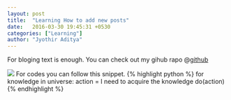 ```yaml
---
layout: post
title:  "Learning How to add new posts"
date:   2016-03-30 19:45:31 +0530
categories: ["Learning"]
author: "Jyothir Aditya"
---
```

For bloging text is enough.
You can check out my gihub rapo @[github][github]

<img src="https://cloud.githubusercontent.com/assets/13018570/26547162/473e8118-448b-11e7-8ba5-ae2dd9f50458.png"/>
For codes you can follow this snippet.
{% highlight python %}
for knowledge in universe:
	action = I need to acquire the knowledge
	do(action)
{% endhighlight %}

[github]: https://github.com/jyoth1raditya